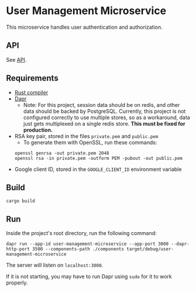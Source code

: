 # User Management Microservice
This microservice handles user authentication and authorization.

## API
See [API](API.md).

## Requirements
- [Rust compiler](https://www.rust-lang.org/tools/install)
- [Dapr](https://docs.dapr.io/getting-started/)
    - Note: For this project, session data should be on redis, and other data should be
    backed by PostgreSQL. Currently, this project is not configured correctly to use multiple
    stores, so as a workaround, data just gets multiplexed on a single redis store. **This must
    be fixed for production.**
- RSA key pair, stored in the files `private.pem` and `public.pem`
    - To generate them with OpenSSL, run these commands:
    ```
    openssl genrsa -out private.pem 2048
    openssl rsa -in private.pem -outform PEM -pubout -out public.pem
    ```
- Google client ID, stored in the `GOOGLE_CLIENT_ID` environment variable

## Build
```
cargo build
```

## Run
Inside the project's root directory, run the following command:

```
dapr run --app-id user-management-microservice --app-port 3000 --dapr-http-port 3500 --components-path ./components target/debug/user-management-microservice
```

The server will listen on `localhost:3000`.

If it is not starting, you may have to run Dapr using `sudo` for it to work properly.
